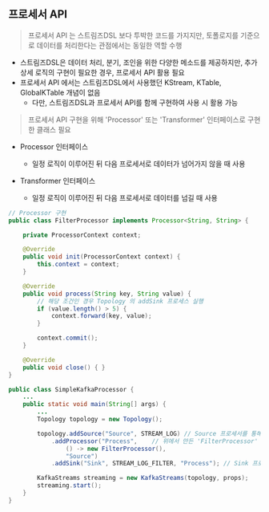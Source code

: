 ## 프로세서 API

> 프로세서 API 는 스트림즈DSL 보다 투박한 코드를 가지지만, 토폴로지를 기준으로 데이터를 처리한다는 관점에서는 동일한 역할 수행

- 스트림즈DSL은 데이터 처리, 분기, 조인을 위한 다양한 메소드를 제공하지만, 추가 상세 로직의 구현이 필요한 경우, 프로세서 API 활용 필요
- 프로세서 API 에서는 스트림즈DSL에서 사용했던 KStream, KTable, GlobalKTable 개념이 없음
  - 다만, 스트림즈DSL과 프로세서 API를 함께 구현하여 사용 시 활용 가능

> 프로세서 API 구현을 위해 'Processor' 또는 'Transformer' 인터페이스로 구현한 클래스 필요

- Processor 인터페이스

  - 일정 로직이 이루어진 뒤 다음 프로세서로 데이터가 넘어가지 않을 때 사용
- Transformer 인터페이스

  - 일정 로직이 이루어진 뒤 다음 프로세서로 데이터를 넘길 때 사용

````java
// Processor 구현
public class FilterProcessor implements Processor<String, String> {

    private ProcessorContext context;

    @Override
    public void init(ProcessorContext context) {
        this.context = context;
    }

    @Override
    public void process(String key, String value) {
        // 해당 조건인 경우 Topology 의 addSink 프로세스 실행
        if (value.length() > 5) {
            context.forward(key, value);
        }

        context.commit();
    }

    @Override
    public void close() { }
}
````

````java
public class SimpleKafkaProcessor {
    ...
    public static void main(String[] args) {
        ...
        Topology topology = new Topology();

        topology.addSource("Source", STREAM_LOG) // Source 프로세서를 통해 'STREAM_LOG' 토픽 데이터 추출
            .addProcessor("Process",    // 위에서 만든 'FilterProcessor' 의 process() 메소드를 사용하여 특정 조건인 경우, forward() 수행 (이후 프로세스인 addSink 수행)
                () -> new FilterProcessor(),
                "Source")
            .addSink("Sink", STREAM_LOG_FILTER, "Process"); // Sink 프로세서를 통해 'STREAM_LOG_FILTER' 토픽에 데이터 저장

        KafkaStreams streaming = new KafkaStreams(topology, props);
        streaming.start();
    }
}
````
